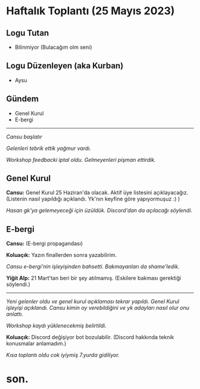 # Haftalık Toplantı (25 Mayıs 2023)

## Logu Tutan

- Bilinmiyor (Bulacağım olm seni)

## Logu Düzenleyen (aka Kurban)

- Aysu

## Gündem

- Genel Kurul
- E-bergi

---

*Cansu başlatır*

*Gelenleri tebrik ettik yağmur vardı.*

*Workshop feedbacki iptal oldu. Gelmeyenleri pişman ettirdik.*

## Genel Kurul

**Cansu:** Genel Kurul 25 Haziran'da olacak. Aktif üye listesini açıklayacağız.
(Listenin nasıl yapıldığı açıklandı. Yk'nın keyfine göre yapıyormuşuz :) )

*Hasan gk'ya gelemeyeceği için üzüldük. Discord'dan da açılacağı söylendi.*

## E-bergi 

**Cansu:** (E-bergi propagandası)

**Koluaçık:** Yazın finallerden sonra yazabilirim.

*Cansu e-bergi'nin işleyişinden bahsetti. Bakmayanları da shame'ledik.*

**Yiğit Alp:** 21 Mart'tan beri bir şey atılmamış. (Eskilere bakması gerektiği söylendi.)

-----

*Yeni gelenler oldu ve genel kurul açıklaması tekrar yapıldı. Genel Kurul işleyişi açıklandı. Cansu kimin oy verebildiğini ve yk adayları nasıl olur onu anlattı.*

*Workshop kaydı yüklenecekmiş belirtildi.*

**Koluaçık:** Discord değişiyor bot bozulabilir. (Discord hakkında teknik konusmalar anlamadım.)

*Kısa toplantı oldu cok iyiymiş 7.yurda gidiliyor.*

# **son.**
